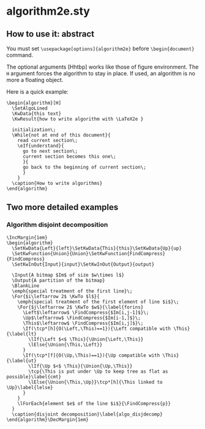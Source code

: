# algorithm2e.sty

## How to use it: abstract

You must set `\usepackage[options]{algorithm2e}` before `\begin{document}` command.

The optional arguments [Hhtbp] works like those of figure environment. The `H` argument forces the algorithm to stay in place. If used, an algorithm is no more a floating object.

Here is a quick example:
```
\begin{algorithm}[H]
  \SetAlgoLined
  \KwData{this text}
  \KwResult{how to write algorithm with \LaTeX2e }
  
  initialization\;
  \While{not at end of this document}{
    read current section\;
    \eIf{understand}{
      go to next section\;
      current section becomes this one\;
      }{
      go back to the beginning of current section\;
      }
    }
  \caption{How to write algorithms}
\end{algorithm}
```

## Two more detailed examples

### Algorithm disjoint decomposition
```
\IncMargin{1em}
\begin{algorithm}
  \SetKwData{Left}{left}\SetKwData{This}{this}\SetKwData{Up}{up}
  \SetKwFunction{Union}{Union}\SetKwFunction{FindCompress}{FindCompress}
  \SetKwInOut{Input}{input}\SetKwInOut{Output}{output}

  \Input{A bitmap $Im$ of size $w\times l$}
  \Output{A partition of the bitmap}
  \BlankLine
  \emph{special treatment of the first line}\;
  \For{$i\leftarrow 2$ \KwTo $l$}{
    \emph{special treatment of the first element of line $i$}\;
    \For{$j\leftarrow 2$ \KwTo $w$}{\label{forins}
      \Left$\leftarrow$ \FindCompress{$Im[i,j-1]$}\;
      \Up$\leftarrow$ \FindCompress{$Im[i-1,]$}\;
      \This$\leftarrow$ \FindCompress{$Im[i,j]$}\;
      \If(\tcp*[h]{O(\Left,\This)==1}){\Left compatible with \This}{\label{lt}
        \lIf{\Left $<$ \This}{\Union{\Left,\This}}
        \lElse{\Union{\This,\Left}}
      }
      \If(\tcp*[f]{O(\Up,\This)==1}){\Up compatible with \This}{\label{ut}
        \lIf{\Up $<$ \This}{\Union{\Up,\This}}
        \tcp{\This is put under \Up to keep tree as flat as possible}\label{cmt}
        \lElse{\Union{\This,\Up}}\tcp*[h]{\This linked to \Up}\label{lelse}
      }
    }
    \lForEach{element $e$ of the line $i$}{\FindCompress{p}}
  }
  \caption{disjoint decomposition}\label{algo_disjdecomp}
\end{algorithm}\DecMargin{1em}
```
